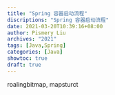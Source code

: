 ```yaml
---
title: "Spring 容器启动流程"
discriptions: "Spring 容器启动流程"
date: 2021-03-20T10:39:16+08:00
author: Pismery Liu
archives: "2021"
tags: [Java,Spring]
categories: [Java]
showtoc: true
draft: true
---
```


<!--more-->


roalingbitmap, mapsturct 


